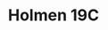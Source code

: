---
title: Holmen 19C
desc: "Ny leilighet i Balestrand sentrum for 4 personer. 2 soverom med dobbeltseng. Det ene rommet kan deles til to enkeltsenger. Balkon med kveldssol. OBS: denne leiligheten har ingen fjordutsikt."

details:
- "4 personer"
- "2 soverom"
- "134 kvm"

images: 
- src: /images/apartments/19c/3.JPG
- src: /images/apartments/19c/7.JPG
- src: /images/apartments/19c/1.JPG
- src: /images/apartments/19c/2.JPG
- src: /images/apartments/19c/4.JPG
- src: /images/apartments/19c/5.JPG
- src: /images/apartments/19c/6.JPG
- src: /images/apartments/19c/8.JPG
- src: /images/apartments/19c/9.JPG

link: https://www.airbnb.no/rooms/1406565991650817619
alt: leiligheter overnatting balestrand sentralt
---